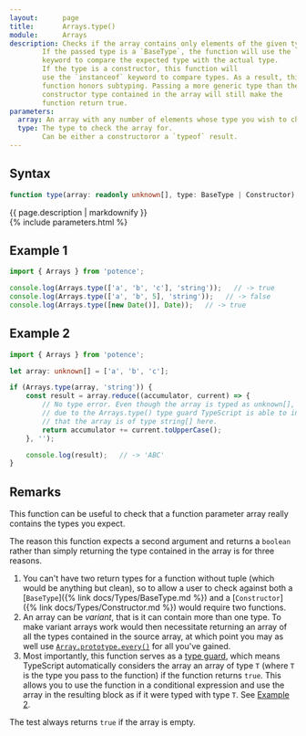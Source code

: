 ```yaml
---
layout:      page
title:       Arrays.type()
module:      Arrays
description: Checks if the array contains only elements of the given type.
        If the passed type is a `BaseType`, the function will use the `typeof`
        keyword to compare the expected type with the actual type.
        If the type is a constructor, this function will
        use the `instanceof` keyword to compare types. As a result, this
        function honors subtyping. Passing a more generic type than the
        constructor type contained in the array will still make the
        function return true.
parameters:
  array: An array with any number of elements whose type you wish to check.
  type: The type to check the array for.
        Can be either a constructoror a `typeof` result.
---
```

## Syntax

```ts
function type(array: readonly unknown[], type: BaseType | Constructor): boolean
```

<div class="description">{{ page.description | markdownify }}</div>
{% include parameters.html %}

## Example 1

```ts
import { Arrays } from 'potence';

console.log(Arrays.type(['a', 'b', 'c'], 'string'));   // -> true
console.log(Arrays.type(['a', 'b', 5], 'string'));   // -> false
console.log(Arrays.type([new Date()], Date));   // -> true
```

## Example 2

```ts
import { Arrays } from 'potence';

let array: unknown[] = ['a', 'b', 'c'];

if (Arrays.type(array, 'string')) {
    const result = array.reduce((accumulator, current) => {
        // No type error. Even though the array is typed as unknown[],
        // due to the Arrays.type() type guard TypeScript is able to infer
        // that the array is of type string[] here.
        return accumulator += current.toUpperCase();
    }, '');

    console.log(result);   // -> 'ABC'
}
```

## Remarks

This function can be useful to check that a function parameter array really
contains the types you expect.

The reason this function expects a second argument and returns a `boolean`
rather than simply returning the type contained in the array is for three
reasons.

1. You can't have two return types for a function without tuple (which would be
   anything but clean), so to allow a user to check against both a
   [`BaseType`]({% link docs/Types/BaseType.md %}) and a [`Constructor`]({% link
   docs/Types/Constructor.md %}) would require two functions.
2. An array can be *variant*, that is it can contain more than one type. To make
   variant arrays work would then necessitate returning an array of all the
   types contained in the source array, at which point you may as well use
   [`Array.prototype.every()`](https://developer.mozilla.org/en-US/docs/Web/JavaScript/Reference/Global_Objects/Array/every)
   for all you've gained.
3. Most importantly, this function serves as a [type
   guard](https://www.typescriptlang.org/docs/handbook/advanced-types.html#type-guards-and-differentiating-types),
   which means TypeScript automatically considers the array an array of type `T`
   (where `T` is the type you pass to the function) if the function returns
   `true`. This allows you to use the function in a conditional expression and
   use the array in the resulting block as if it were typed with type `T`. See
   [Example 2](#example-2).

The test always returns `true` if the array is empty.

